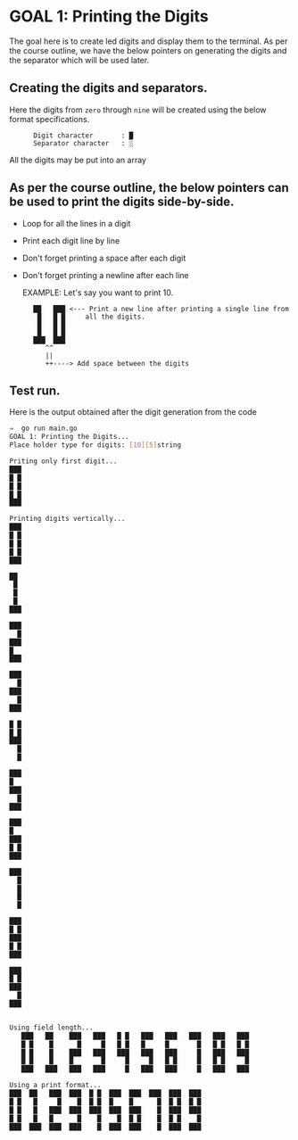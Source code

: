 # GOAL 1: Printing the Digits

The goal here is to create led digits and display them to the terminal. As per the course outline, we have the below pointers on generating the digits and the separator which will be used later.

## Creating the digits and separators.

Here the digits from `zero` through `nine` will be created using the below format specifications.

```
      Digit character       : █
      Separator character   : ░
```

All the digits may be put into an array

## As per the course outline, the below pointers can be used to print the digits side-by-side.

+ Loop for all the lines in a digit

+ Print each digit line by line

+ Don't forget printing a space after each digit

+ Don't forget printing a newline after each line

     EXAMPLE: Let's say you want to print 10.

```
      ██   ███ <--- Print a new line after printing a single line from
       █   █ █     all the digits.
       █   █ █
       █   █ █
      ███  ███
         ^^
         ||
         ++----> Add space between the digits
```

## Test run.

Here is the output obtained after the digit generation from the code

```bash
⇒  go run main.go
GOAL 1: Printing the Digits...
Place holder type for digits: [10][5]string

Priting only first digit...
███
█ █
█ █
█ █
███

Printing digits vertically...
███
█ █
█ █
█ █
███

██
 █
 █
 █
███

███
  █
███
█
███

███
  █
███
  █
███

█ █
█ █
███
  █
  █

███
█
███
  █
███

███
█
███
█ █
███

███
  █
  █
  █
  █

███
█ █
███
█ █
███

███
█ █
███
  █
███


Using field length...
   ███   ██    ███   ███   █ █   ███   ███   ███   ███   ███
   █ █    █      █     █   █ █   █     █       █   █ █   █ █
   █ █    █    ███   ███   ███   ███   ███     █   ███   ███
   █ █    █    █       █     █     █   █ █     █   █ █     █
   ███   ███   ███   ███     █   ███   ███     █   ███   ███

Using a print format...
███  ██   ███  ███  █ █  ███  ███  ███  ███  ███
█ █   █     █    █  █ █  █    █      █  █ █  █ █
█ █   █   ███  ███  ███  ███  ███    █  ███  ███
█ █   █   █      █    █    █  █ █    █  █ █    █
███  ███  ███  ███    █  ███  ███    █  ███  ███

```
